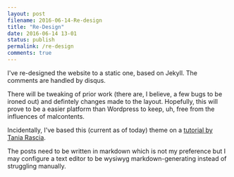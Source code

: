```yaml
---
layout: post
filename: 2016-06-14-Re-design
title: "Re-Design"
date: 2016-06-14 13-01
status: publish
permalink: /re-design
comments: true
---
```

I've re-designed the website to a static one, based on Jekyll. The comments are handled by disqus.

There will be tweaking of prior work (there are, I believe, a few bugs to be ironed out) and defintely changes made to the layout. Hopefully, this will prove to be a easier platform than Wordpress to keep, uh, free from the influences of malcontents.

Incidentally, I've based this (current as of today) theme on a [tutorial by Tania Rascia](https://www.taniarascia.com/make-a-static-website-with-jekyll/).

The posts need to be written in markdown which is not my preference but I may configure a text editor to be wysiwyg markdown-generating instead of struggling manually.
